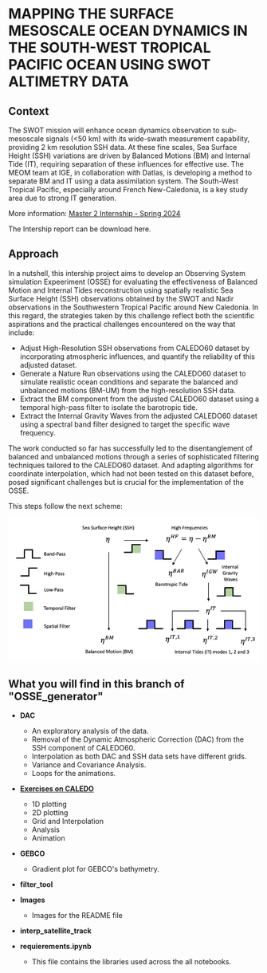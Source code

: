 # MAPPING THE SURFACE MESOSCALE OCEAN DYNAMICS IN THE SOUTH-WEST TROPICAL PACIFIC OCEAN USING SWOT ALTIMETRY DATA

## Context

The SWOT mission will enhance ocean dynamics observation to sub-mesoscale signals (<50 km) with its wide-swath measurement capability, providing 2 km resolution SSH data. At these fine scales, Sea Surface Height (SSH) variations are driven by Balanced Motions (BM) and Internal Tide (IT), requiring separation of these influences for effective use. The MEOM team at IGE, in collaboration with Datlas, is developing a method to separate BM and IT using a data assimilation system. The South-West Tropical Pacific, especially around French New-Caledonia, is a key study area due to strong IT generation. 

More information: [Master 2 Internship - Spring 2024](https://github.com/vbellemin/2024-internship-caledo) 

The Intership report can be download here.

## Approach

In a nutshell, this intership project aims to develop an Observing System simulation Expeeriment (OSSE) for evaluating the effectiveness of Balanced Motion and Internal Tides reconstruction using spatially realistic Sea Surface Height (SSH) observations obtained by the SWOT and Nadir observations in the Southwestern Tropical Pacific around New Caledonia. In this regard, the strategies taken by this challenge reflect both the scientific aspirations and the practical challenges encountered on the way that include:

- Adjust High-Resolution SSH observations from CALEDO60 dataset by incorporating atmospheric influences, and quantify the reliability of this adjusted dataset.
- Generate a Nature Run observations using the CALEDO60 dataset to simulate realistic ocean conditions and separate the balanced and unbalanced motions (BM-UM) from the high-resolution SSH data.
- Extract the BM component from the adjusted CALEDO60 dataset using a temporal high-pass filter to isolate the barotropic tide.
- Extract the Internal Gravity Waves from the adjusted CALEDO60 dataset using a spectral band filter designed to target the specific wave frequency.

The work conducted so far has successfully led to the disentanglement of balanced and unbalanced motions through a series of sophisticated filtering techniques tailored to the CALEDO60 dataset. And adapting algorithms for coordinate interpolation, which had not been tested on this dataset before, posed significant challenges but is crucial for the implementation of the OSSE.

This steps follow the next scheme:

![filtering](Images/nr_overview.png)

## What you will find in this branch of "OSSE_generator"

- **DAC**
  - An exploratory analysis of the data.
  - Removal of the Dynamic Atmospheric Correction (DAC) from the SSH component of CALEDO60.
  - Interpolation as both DAC and SSH data sets have different grids.
  - Variance and Covariance Analysis.
  - Loops for the animations.

- [**Exercises on CALEDO**](https://github.com/vbellemin/2024-internship-caledo/blob/main/Exercises_CALEDO.md)
  - 1D plotting
  - 2D plotting
  - Grid and Interpolation
  - Analysis
  - Animation

- **GEBCO**
  - Gradient plot for GEBCO's bathymetry.
- **filter_tool**
- **Images**
  - Images for the README file
- **interp_satellite_track**
- **requierements.ipynb**
  - This file contains the libraries used across the all notebooks.

